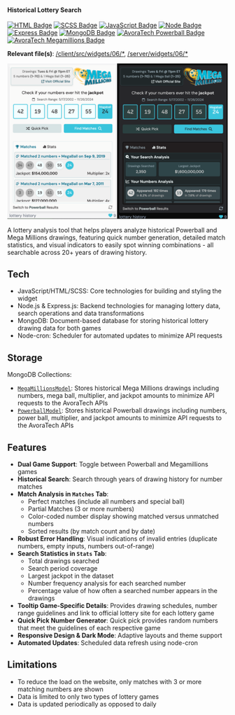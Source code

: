 #### Historical Lottery Search

[![HTML Badge](https://img.shields.io/badge/HTML-38C4DC)](https://github.com/aniqatc/playground)
[![SCSS Badge](https://img.shields.io/badge/SCSS-38C4DC)](https://github.com/aniqatc/playground)
[![JavaScript Badge](https://img.shields.io/badge/JavaScript-38C4DC)](https://github.com/aniqatc/playground)
[![Node Badge](https://img.shields.io/badge/Node-38C4DC)](https://github.com/aniqatc/playground)
[![Express Badge](https://img.shields.io/badge/Express-38C4DC)](https://github.com/aniqatc/playground)
[![MongoDB Badge](https://img.shields.io/badge/MongoDB-38C4DC)](https://github.com/aniqatc/playground)
[![AvoraTech Powerball Badge](https://img.shields.io/badge/AvoraTech%20Powerball%20API-38C4DC)](https://github.com/aniqatc/playground)
[![AvoraTech Megamillions Badge](https://img.shields.io/badge/AvoraTech%20Megamillions%20API-38C4DC)](https://github.com/aniqatc/playground)

**Relevant file(s)**: [/client/src/widgets/06/\*](../../client/src/widgets/06/), [/server/widgets/06/\*](../../server/widgets/06/)

<a href="https://playground.aniqa.dev/"><img src="/docs/screenshots/widget-06_v1.png"></a>

A lottery analysis tool that helps players analyze historical Powerball and Mega Millions drawings, featuring quick number generation, detailed match statistics, and visual indicators to easily spot winning combinations - all searchable across 20+ years of drawing history.

## Tech

- JavaScript/HTML/SCSS: Core technologies for building and styling the widget
- Node.js & Express.js: Backend technologies for managing lottery data, search operations and data transformations
- MongoDB: Document-based database for storing historical lottery drawing data for both games
- Node-cron: Scheduler for automated updates to minimize API requests

## Storage

MongoDB Collections:
- [`MegaMillionsModel`](../../server/widgets/06/models/megaMillionsModel.js): Stores historical Mega Millions drawings including numbers, mega ball, multiplier, and jackpot amounts to minimize API requests to the AvoraTech APIs
- [`PowerballModel`](../../server/widgets/06/models/powerballModel.js):  Stores historical Powerball drawings including numbers, power ball, multiplier, and jackpot amounts to minimize API requests to the AvoraTech APIs

## Features

- **Dual Game Support**: Toggle between Powerball and Megamillions games
- **Historical Search**: Search through years of drawing history for number matches
- **Match Analysis in `Matches` Tab**:
    - Perfect matches (include all numbers and special ball)
    - Partial Matches (3 or more numbers)
    - Color-coded number display showing matched versus unmatched numbers
    - Sorted results (by match count and by date)
- **Robust Error Handling**: Visual indications of invalid entries (duplicate numbers, empty inputs, numbers out-of-range)
- **Search Statistics in `Stats` Tab**:
    - Total drawings searched
    - Search period coverage
    - Largest jackpot in the dataset
    - Number frequency analysis for each searched number
    - Percentage value of how often a searched number appears in the drawings
- **Tooltip Game-Specific Details**: Provides drawing schedules, number range guidelines and link to official lottery site for each lottery game
- **Quick Pick Number Generator**: Quick pick provides random numbers that meet the guidelines of each respective game
- **Responsive Design & Dark Mode**: Adaptive layouts and theme support
- **Automated Updates**: Scheduled data refresh using node-cron

## Limitations

- To reduce the load on the website, only matches with 3 or more matching numbers are shown
- Data is limited to only two types of lottery games
- Data is updated periodically as opposed to daily
  